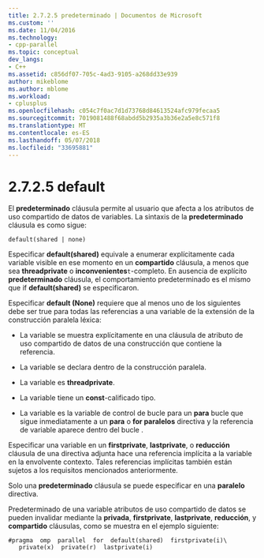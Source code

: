 ```yaml
---
title: 2.7.2.5 predeterminado | Documentos de Microsoft
ms.custom: ''
ms.date: 11/04/2016
ms.technology:
- cpp-parallel
ms.topic: conceptual
dev_langs:
- C++
ms.assetid: c856df07-705c-4ad3-9105-a268dd33e939
author: mikeblome
ms.author: mblome
ms.workload:
- cplusplus
ms.openlocfilehash: c054c7f0ac7d1d73768d84613524afc979fecaa5
ms.sourcegitcommit: 7019081488f68abdd5b2935a3b36e2a5e8c571f8
ms.translationtype: MT
ms.contentlocale: es-ES
ms.lasthandoff: 05/07/2018
ms.locfileid: "33695881"
---
```

# <a name="2725-default"></a>2.7.2.5 default
El **predeterminado** cláusula permite al usuario que afecta a los atributos de uso compartido de datos de variables. La sintaxis de la **predeterminado** cláusula es como sigue:  
  
```  
default(shared | none)  
```  
  
 Especificar **default(shared)** equivale a enumerar explícitamente cada variable visible en ese momento en un **compartido** cláusula, a menos que sea **threadprivate** o **inconvenientes**`t`-completo. En ausencia de explícito **predeterminado** cláusula, el comportamiento predeterminado es el mismo que if **default(shared)** se especificaron.  
  
 Especificar **default (None)** requiere que al menos uno de los siguientes debe ser true para todas las referencias a una variable de la extensión de la construcción paralela léxica:  
  
-   La variable se muestra explícitamente en una cláusula de atributo de uso compartido de datos de una construcción que contiene la referencia.  
  
-   La variable se declara dentro de la construcción paralela.  
  
-   La variable es **threadprivate**.  
  
-   La variable tiene un **const**-calificado tipo.  
  
-   La variable es la variable de control de bucle para un **para** bucle que sigue inmediatamente a un **para** o **for paralelos** directiva y la referencia de variable aparece dentro del bucle .  
  
 Especificar una variable en un **firstprivate**, **lastprivate**, o **reducción** cláusula de una directiva adjunta hace una referencia implícita a la variable en la envolvente contexto. Tales referencias implícitas también están sujetos a los requisitos mencionados anteriormente.  
  
 Solo una **predeterminado** cláusula se puede especificar en una **paralelo** directiva.  
  
 Predeterminado de una variable atributos de uso compartido de datos se pueden invalidar mediante la **privada**, **firstprivate**, **lastprivate**, **reducción**, y **compartido** cláusulas, como se muestra en el ejemplo siguiente:  
  
```  
#pragma  omp  parallel  for  default(shared)  firstprivate(i)\  
   private(x)  private(r)  lastprivate(i)  
```